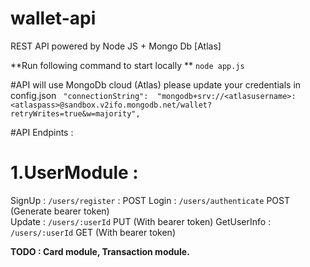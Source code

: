 # wallet-api
REST API powered by Node JS + Mongo Db  [Atlas]

**Run following command to start locally **
`node app.js `


#API will use MongoDb cloud (Atlas) 
please update your credentials in config.json
` "connectionString":  "mongodb+srv://<atlasusername>:<atlaspass>@sandbox.v2ifo.mongodb.net/wallet?retryWrites=true&w=majority",`
 
 #API Endpints :
#  1.UserModule : 
 SignUp        : `/users/register` : POST
 Login           : `/users/authenticate`   POST (Generate bearer token)   
 Update        : `/users/:userId` PUT (With bearer token)
 GetUserInfo : `/users/:userId` GET (With bearer token)
 
 **TODO : Card module, Transaction module.**
